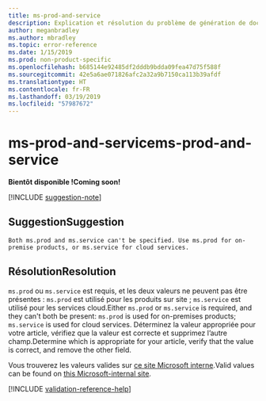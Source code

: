 ```yaml
---
title: ms-prod-and-service
description: Explication et résolution du problème de génération de documents ms-prod-and-service
author: meganbradley
ms.author: mbradley
ms.topic: error-reference
ms.date: 1/15/2019
ms.prod: non-product-specific
ms.openlocfilehash: b685144e92485df2dddb9bdda09fea47d75f588f
ms.sourcegitcommit: 42e5a6ae071826afc2a32a9b7150ca113b39afdf
ms.translationtype: HT
ms.contentlocale: fr-FR
ms.lasthandoff: 03/19/2019
ms.locfileid: "57987672"
---
```

# <a name="ms-prod-and-service"></a><span data-ttu-id="ab408-103">ms-prod-and-service</span><span class="sxs-lookup"><span data-stu-id="ab408-103">ms-prod-and-service</span></span>

<span data-ttu-id="ab408-104">**Bientôt disponible !**</span><span class="sxs-lookup"><span data-stu-id="ab408-104">**Coming soon!**</span></span>

[!INCLUDE [suggestion-note](includes/suggestion-note.md)]

## <a name="suggestion"></a><span data-ttu-id="ab408-105">Suggestion</span><span class="sxs-lookup"><span data-stu-id="ab408-105">Suggestion</span></span>

`Both ms.prod and ms.service can't be specified. Use ms.prod for on-premise products, or ms.service for cloud services.`

## <a name="resolution"></a><span data-ttu-id="ab408-106">Résolution</span><span class="sxs-lookup"><span data-stu-id="ab408-106">Resolution</span></span>

<span data-ttu-id="ab408-107">`ms.prod` ou `ms.service` est requis, et les deux valeurs ne peuvent pas être présentes : `ms.prod` est utilisé pour les produits sur site ; `ms.service` est utilisé pour les services cloud.</span><span class="sxs-lookup"><span data-stu-id="ab408-107">Either `ms.prod` or `ms.service` is required, and they can't both be present: `ms.prod` is used for on-premises products; `ms.service` is used for cloud services.</span></span> <span data-ttu-id="ab408-108">Déterminez la valeur appropriée pour votre article, vérifiez que la valeur est correcte et supprimez l’autre champ.</span><span class="sxs-lookup"><span data-stu-id="ab408-108">Determine which is appropriate for your article, verify that the value is correct, and remove the other field.</span></span>

<span data-ttu-id="ab408-109">Vous trouverez les valeurs valides sur [ce site Microsoft interne](https://docsmetadatatool.azurewebsites.net/allowlists).</span><span class="sxs-lookup"><span data-stu-id="ab408-109">Valid values can be found on [this Microsoft-internal site](https://docsmetadatatool.azurewebsites.net/allowlists).</span></span>

<!--make sure to add this file to your includes folder and verify the path-->
[!INCLUDE [validation-reference-help](includes/validation-reference-help.md)]
